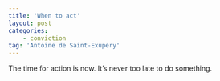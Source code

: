 ```yaml
---
title: 'When to act'
layout: post
categories:
    - conviction
tag: 'Antoine de Saint-Exupery'
---
```


The time for action is now. It’s never too late to do something.